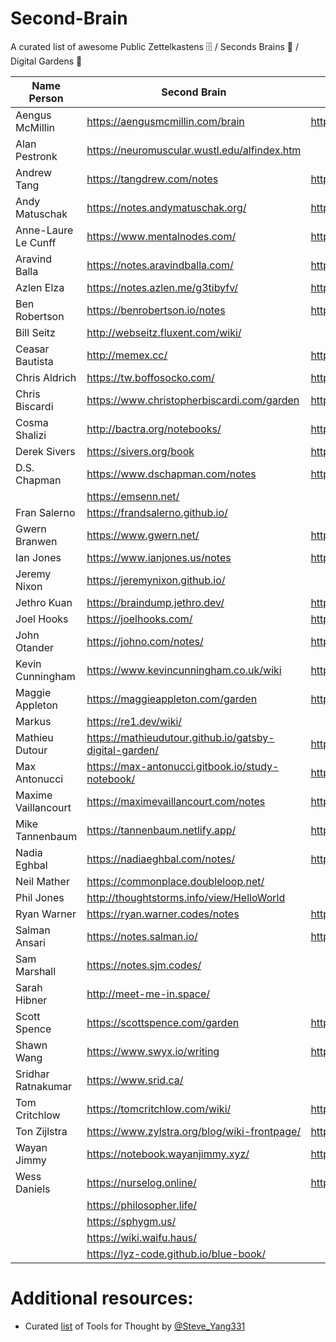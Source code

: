 # Second-Brain
A curated list of awesome Public Zettelkastens 🗄️ / Seconds Brains 🧠 / Digital Gardens 🌱

| Name Person | Second Brain | Twitter |
| --- | --- | --- |
| Aengus McMillin | https://aengusmcmillin.com/brain | http://twitter.com/aengusmcmillin |
| Alan Pestronk | https://neuromuscular.wustl.edu/alfindex.htm ||
| Andrew Tang | https://tangdrew.com/notes | https://twitter.com/tangdrew/media |
| Andy Matuschak | https://notes.andymatuschak.org/ | https://twitter.com/andy_matuschak |
| Anne-Laure Le Cunff | https://www.mentalnodes.com/ | https://twitter.com/anthilemoon |
| Aravind Balla | https://notes.aravindballa.com/ | https://twitter.com/aravindballa |
| Azlen Elza | https://notes.azlen.me/g3tibyfv/ | https://twitter.com/azlenelza |
| Ben Robertson | https://benrobertson.io/notes | https://twitter.com/benrobertsonio |
| Bill Seitz | http://webseitz.fluxent.com/wiki/ ||
| Ceasar Bautista | http://memex.cc/ | https://twitter.com/Ceasar_Bautista |
| Chris Aldrich | https://tw.boffosocko.com/ | https://twitter.com/ChrisAldrich |
| Chris Biscardi| https://www.christopherbiscardi.com/garden | https://twitter.com/chrisbiscardi |
| Cosma Shalizi | http://bactra.org/notebooks/ | https://twitter.com/cshalizi |
| Derek Sivers | https://sivers.org/book | https://twitter.com/sivers |
| D.S. Chapman | https://www.dschapman.com/notes | https://twitter.com/ds_chapman |
|| https://emsenn.net/ ||
| Fran Salerno | https://frandsalerno.github.io/ ||
| Gwern Branwen | https://www.gwern.net/ | https://twitter.com/gwern |
| Ian Jones | https://www.ianjones.us/notes | https://twitter.com/_jonesian |
| Jeremy Nixon | https://jeremynixon.github.io/ | |
| Jethro Kuan | https://braindump.jethro.dev/ | https://twitter.com/jethroksy |
| Joel Hooks | https://joelhooks.com/ | https://twitter.com/jhooks |
| John Otander | https://johno.com/notes/ | https://twitter.com/4lpine |
| Kevin Cunningham | https://www.kevincunningham.co.uk/wiki | https://www.twitter.com/dolearning |
| Maggie Appleton | https://maggieappleton.com/garden | https://twitter.com/Mappletons |
| Markus | https://re1.dev/wiki/ ||
| Mathieu Dutour | https://mathieudutour.github.io/gatsby-digital-garden/ | https://twitter.com/mathieudutour|
| Max Antonucci | https://max-antonucci.gitbook.io/study-notebook/ | https://twitter.com/Maxwell_Dev |
| Maxime Vaillancourt | https://maximevaillancourt.com/notes | https://twitter.com/vaillancourtmax |
| Mike Tannenbaum | https://tannenbaum.netlify.app/ | https://twitter.com/theroyaltbomb |
| Nadia Eghbal | https://nadiaeghbal.com/notes/ | https://twitter.com/nayafia |
| Neil Mather | https://commonplace.doubleloop.net/ ||
| Phil Jones | http://thoughtstorms.info/view/HelloWorld ||
| Ryan Warner | https://ryan.warner.codes/notes | https://twitter.com/RyanWarnerCodes |
| Salman Ansari | https://notes.salman.io/ | https://twitter.com/daretorant |
| Sam Marshall | https://notes.sjm.codes/ ||
| Sarah Hibner | http://meet-me-in.space/ ||
| Scott Spence | https://scottspence.com/garden | https://twitter.com/spences10 |
| Shawn Wang| https://www.swyx.io/writing | https://twitter.com/swyx |
| Sridhar Ratnakumar | https://www.srid.ca/ | |
| Tom Critchlow | https://tomcritchlow.com/wiki/ | https://twitter.com/tomcritchlow |
| Ton Zĳlstra | https://www.zylstra.org/blog/wiki-frontpage/ | https://twitter.com/ton_zylstra |
| Wayan Jimmy | https://notebook.wayanjimmy.xyz/ | https://twitter.com/wayanjimmy |
| Wess Daniels | https://nurselog.online/ | https://twitter.com/cwdaniels |
|| https://philosopher.life/ ||
|| https://sphygm.us/ ||
|| https://wiki.waifu.haus/ ||
|| https://lyz-code.github.io/blue-book/ ||

# Additional resources:
- Curated [list](https://www.notion.so/Artificial-Brain-Networked-notebook-a131b468fc6f43218fb8105430304709) of Tools for Thought by [@Steve_Yang331](https://twitter.com/Steve_Yang331)
